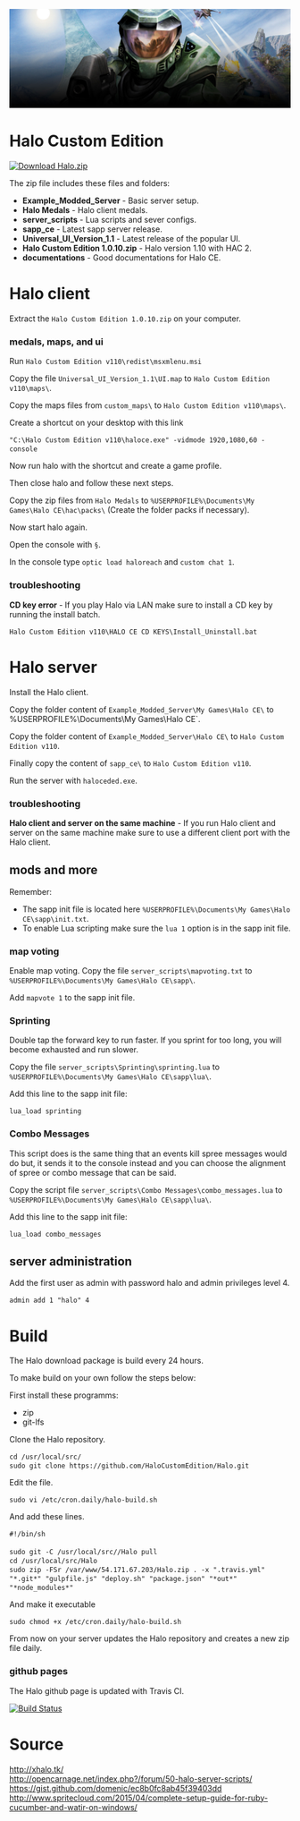 ![](halo_banner.jpg)

# Halo Custom Edition

[![**Download Halo.zip**](https://janikvonrotz.ch/wp-content/uploads/2015/10/Halo-Download.png)](http://54.171.67.203/Halo.zip)

The zip file includes these files and folders:

* **Example_Modded_Server** - Basic server setup.
* **Halo Medals** - Halo client medals.
* **server_scripts** - Lua scripts and sever configs.
* **sapp_ce** - Latest sapp server release.
* **Universal_UI_Version_1.1** - Latest release of the popular UI.
* **Halo Custom Edition 1.0.10.zip** - Halo version 1.10 with HAC 2.
* **documentations** - Good documentations for Halo CE.

# Halo client

Extract the `Halo Custom Edition 1.0.10.zip` on your computer.

### medals, maps, and ui

Run `Halo Custom Edition v110\redist\msxmlenu.msi`

Copy the file `Universal_UI_Version_1.1\UI.map` to `Halo Custom Edition v110\maps\`.

Copy the maps files from `custom_maps\` to `Halo Custom Edition v110\maps\`.

Create a shortcut on your desktop with this link

    "C:\Halo Custom Edition v110\haloce.exe" -vidmode 1920,1080,60 -console

Now run halo with the shortcut and create a game profile.

Then close halo and follow these next steps.

Copy the zip files from `Halo Medals` to `%USERPROFILE%\Documents\My Games\Halo CE\hac\packs\` (Create the folder packs if necessary).

Now start halo again.

Open the console with `§`.

In the console type `optic load haloreach` and `custom chat 1`.

### troubleshooting

**CD key error** - If you play Halo via LAN make sure to install a CD key by running the install batch.

    Halo Custom Edition v110\HALO CE CD KEYS\Install_Uninstall.bat

# Halo server

Install the Halo client.

Copy the folder content of `Example_Modded_Server\My Games\Halo CE\` to ` `%USERPROFILE%\Documents\My Games\Halo CE\`.

Copy the folder content of `Example_Modded_Server\Halo CE\` to `Halo Custom Edition v110`.

Finally copy the content of `sapp_ce\` to `Halo Custom Edition v110`.

Run the server with `haloceded.exe`.

### troubleshooting

**Halo client and server on the same machine** - If you run Halo client and server on the same machine make sure to use a different client port with the Halo client.

## mods and more

Remember:
* The sapp init file is located here `%USERPROFILE%\Documents\My Games\Halo CE\sapp\init.txt`.
* To enable Lua scripting make sure the `lua 1` option is in the sapp init file.

### map voting
Enable map voting.
Copy the file `server_scripts\mapvoting.txt` to `%USERPROFILE%\Documents\My Games\Halo CE\sapp\`.

Add `mapvote 1` to the sapp init file.

### Sprinting
Double tap the forward key to run faster. If you sprint for too long, you will become exhausted and run slower.

Copy the file `server_scripts\Sprinting\sprinting.lua` to `%USERPROFILE%\Documents\My Games\Halo CE\sapp\lua\`.

Add this line to the sapp init file:

    lua_load sprinting

### Combo Messages
This script does is the same thing that an events kill spree messages would do but, it sends it to the console instead and you can choose the alignment of spree or combo message that can be said.

Copy the script file `server_scripts\Combo Messages\combo_messages.lua` to `%USERPROFILE%\Documents\My Games\Halo CE\sapp\lua\`.

Add this line to the sapp init file:

    lua_load combo_messages

## server administration

Add the first user as admin with password halo and admin privileges level 4.

    admin add 1 "halo" 4

# Build

The Halo download package is build every 24 hours.

To make build on your own follow the steps below:

First install these programms:

* zip
* git-lfs

Clone the Halo repository.

    cd /usr/local/src/
    sudo git clone https://github.com/HaloCustomEdition/Halo.git

Edit the file.

    sudo vi /etc/cron.daily/halo-build.sh

And add these lines.

    #!/bin/sh

    sudo git -C /usr/local/src//Halo pull
    cd /usr/local/src/Halo
    sudo zip -FSr /var/www/54.171.67.203/Halo.zip . -x ".travis.yml" "*.git*" "gulpfile.js" "deploy.sh" "package.json" "*out*" "*node_modules*"


And make it executable

    sudo chmod +x /etc/cron.daily/halo-build.sh

From now on your server updates the Halo repository and creates a new zip file daily.

### github pages

The Halo github page is updated with Travis CI.

[![Build Status](https://travis-ci.org/HaloCustomEdition/Halo.svg)](https://travis-ci.org/HaloCustomEdition/Halo)

# Source

http://xhalo.tk/  
http://opencarnage.net/index.php?/forum/50-halo-server-scripts/  
https://gist.github.com/domenic/ec8b0fc8ab45f39403dd  
http://www.spritecloud.com/2015/04/complete-setup-guide-for-ruby-cucumber-and-watir-on-windows/
